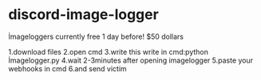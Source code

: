 # discord-image-logger
İmageloggers currently free 1 day before! $50 dollars

1.download files
2.open cmd
3.write this
write in cmd:python İmagelogger.py
4.wait 2-3minutes after opening imagelogger
5.paste your webhooks in cmd
6.and send victim
